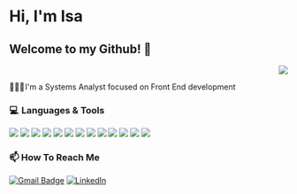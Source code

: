 # Hi, I'm Isa
## Welcome to my Github! 👋
<div align="right">
	<img src="https://media.giphy.com/media/L1R1tvI9svkIWwpVYr/giphy.gif">
</div>

👩🏻‍💻 I'm a Systems Analyst focused on Front End development

### 💻  Languages & Tools
<img src = "https://img.shields.io/badge/-HTML5-E34F26?style=flat&logo=html5&logoColor=white"> <img src = "https://img.shields.io/badge/-CSS3-1572B6?style=flat&logo=css3&logoColor=white"> <img src="https://img.shields.io/badge/-JavaScript-eed718?style=flat&logo=javascript&logoColor=ffffff"> <img src="https://img.shields.io/badge/-Bootstrap-563D7C?style=flat&logo=bootstrap&logoColor=white"> <img src="https://img.shields.io/badge/-Node.js-3C873A?style=flat&logo=Node.js&logoColor=white"> <img src="https://img.shields.io/badge/-React-000000?style=flat&logo=react&logoColor=00c8ff"> <img src="https://img.shields.io/badge/-SQL-orange?style=flat&logo=sql&link=https://github.com/Quananhle"> <img src="https://img.shields.io/badge/-MySQL-F29111?style=flat&logo=mysql&logoColor=FFFFFF"> <img src="https://img.shields.io/badge/-Firebase-FFA611?style=flat&logo=firebase&logoColor=FFFFFF"> <img src="http://img.shields.io/badge/-Git-F1502F?style=flat&logo=git&logoColor=FFFFFF"> <img src="http://img.shields.io/badge/-Github-000000?style=flat&logo=github&logoColor=FFFFFF"> <img src="http://img.shields.io/badge/-VS%20Code-007ACC?style=flat&logo=visual%20studio%20code&logoColor=white"> <img src="http://img.shields.io/badge/-Vercel-black?style=flat&logo=vercel&logoColor=white">


### 📫 How To Reach Me

[![Gmail Badge](https://img.shields.io/badge/-Gmail-c14438?style=flat-square&logo=Gmail&logoColor=white&link=mailto:contato.weltonf@gmail.com)](mailto:isabelrodriguez.dg@gmail.com)
<a href="https://www.linkedin.com/in/isabelrod" target="_blank"><img src="https://img.shields.io/badge/LinkedIn-%230077B5.svg?&style=flat-square&logo=linkedin&logoColor=white" alt="LinkedIn"></a>


